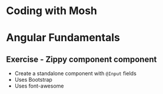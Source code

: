 # Coding with Mosh

# Angular Fundamentals

## Exercise - Zippy component component

- Create a standalone component with `@Input` fields
- Uses Bootstrap
- Uses font-awesome